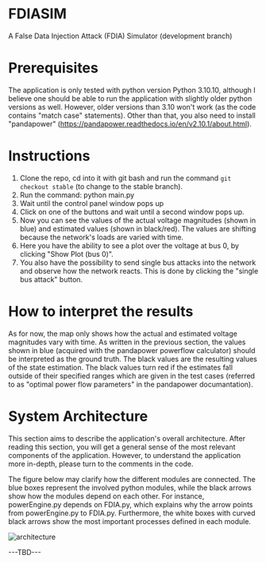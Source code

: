 # FDIASIM
A False Data Injection Attack (FDIA) Simulator (development branch)

# Prerequisites
The application is only tested with python version Python 3.10.10, although I believe one should be able to run the application with slightly older python versions as well. However, older versions than 3.10 won't work (as the code contains "match case" statements). Other than that, you also need to install "pandapower" (https://pandapower.readthedocs.io/en/v2.10.1/about.html).

# Instructions
1. Clone the repo, cd into it with git bash and run the command ``` git checkout stable ``` (to change to the stable branch). 
2. Run the command: python main.py
3. Wait until the control panel window pops up
4. Click on one of the buttons and wait until a second window pops up. 
5. Now you can see the values of the actual voltage magnitudes (shown in blue) and estimated values (shown in black/red). The values are shifting because the network's loads are varied with time. 
6. Here you have the ability to see a plot over the voltage at bus 0, by clicking "Show Plot (bus 0)". 
7. You also have the possibility to send single bus attacks into the network and observe how the network reacts. This is done by clicking the "single bus attack" button.

# How to interpret the results
As for now, the map only shows how the actual and estimated voltage magnitudes vary with time. As written in the previous section, the values shown in blue (acquired with the pandapower powerflow calculator) should be interpreted as the ground truth. The black values are the resulting values of the state estimation. The black values turn red if the estimates fall outside of their specified ranges which are given in the test cases (referred to as "optimal power flow parameters" in the pandapower documantation). 

# System Architecture
This section aims to describe the application's overall architecture. After reading this section, you will get a general sense of the most relevant components of the application. However, to understand the application more in-depth, please turn to the comments in the code. 

The figure below may clarify how the different modules are connected. The blue boxes represent the involved python modules, while the black arrows show how the modules depend on each other. For instance, powerEngine.py depends on FDIA.py, which explains why the arrow points from powerEngine.py to FDIA.py. Furthermore, the white boxes with curved black arrows show the most important processes defined in each module.

![architecture](https://user-images.githubusercontent.com/103872952/229731005-504d11e1-bfb9-4ce2-a358-cf32d610a2c6.png)

---TBD--- 
